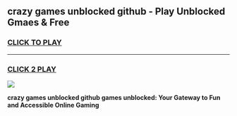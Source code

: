 
## crazy games unblocked github - Play Unblocked Gmaes & Free
<h3>
<a href="https://news.freeplayer.one?title=crazy_games_unblocked_github&ref=23F">CLICK TO PLAY</a></h3>
<hr>

<h3>
<a href="https://news.freeplayer.one?title=crazy_games_unblocked_github&ref=23F">CLICK 2 PLAY</a>
  
</h3>

<a href="https://news.freeplayer.one?title=crazy_games_unblocked_github&ref=23F/"><img src="https://clearcache.store/games.png"></a>


**crazy games unblocked github games unblocked: Your Gateway to Fun and Accessible Online Gaming**
